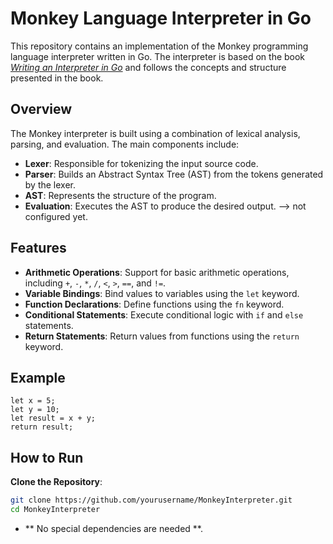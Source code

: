 
# Monkey Language Interpreter in Go

This repository contains an implementation of the Monkey programming language interpreter written in Go. The interpreter is based on the book [*Writing an Interpreter in Go*](https://interpreterbook.com/) and follows the concepts and structure presented in the book.

## Overview

The Monkey interpreter is built using a combination of lexical analysis, parsing, and evaluation. The main components include:

- **Lexer**: Responsible for tokenizing the input source code.
- **Parser**: Builds an Abstract Syntax Tree (AST) from the tokens generated by the lexer.
- **AST**: Represents the structure of the program.
- **Evaluation**: Executes the AST to produce the desired output. --> not configured yet.

## Features

- **Arithmetic Operations**: Support for basic arithmetic operations, including `+`, `-`, `*`, `/`, `<`, `>`, `==`, and `!=`.
- **Variable Bindings**: Bind values to variables using the `let` keyword.
- **Function Declarations**: Define functions using the `fn` keyword.
- **Conditional Statements**: Execute conditional logic with `if` and `else` statements.
- **Return Statements**: Return values from functions using the `return` keyword.

## Example
```
let x = 5;
let y = 10;
let result = x + y;
return result;
```
## How to Run

 **Clone the Repository**:
   ```bash
   git clone https://github.com/yourusername/MonkeyInterpreter.git
   cd MonkeyInterpreter
  ```
- ** No special dependencies are needed **.
